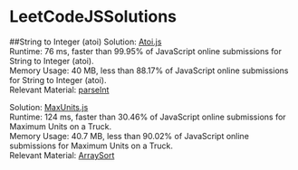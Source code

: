 # LeetCodeJSSolutions


##String to Integer (atoi) 
Solution: [Atoi.js](./Atoi.js) <br />
Runtime: 76 ms, faster than 99.95% of JavaScript online submissions for String to Integer (atoi). <br />
Memory Usage: 40 MB, less than 88.17% of JavaScript online submissions for String to Integer (atoi). <br />
Relevant Material: [parseInt](https://developer.mozilla.org/en-US/docs/Web/JavaScript/Reference/Global_Objects/parseInt) <br />


Solution: [MaxUnits.js](./MaxUnits.js) <br />
Runtime: 124 ms, faster than 30.46% of JavaScript online submissions for Maximum Units on a Truck. <br />
Memory Usage: 40.7 MB, less than 90.02% of JavaScript online submissions for Maximum Units on a Truck. <br />
Relevant Material: [ArraySort](https://developer.mozilla.org/en-US/docs/Web/JavaScript/Reference/Global_Objects/Array/sort) <br />
